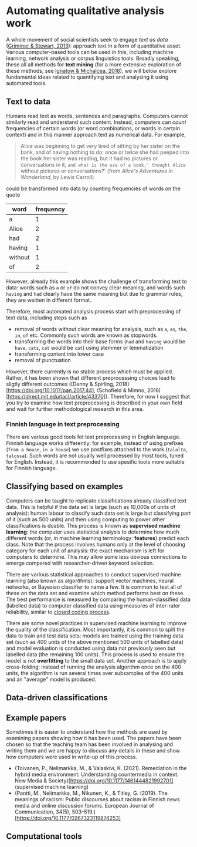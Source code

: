 # Automating qualitative analysis work

A whole movement of social scientists seek to engage _text as data_ ([Grimmer & Stewart, 2013](https://doi.org/10.1093/pan/mps028)): approach text in a form of quantitative asset.
Various computer-based tools can be used in this, including machine learning, network analysis or corpus linguistics tools.
Broadly speaking, these all all methods for **text mining** (for a more extensive exploration of these methods, see [Ignatow & Michalcea, 2018](https://methods.sagepub.com/book/an-introduction-to-text-mining)), we will below explore fundamental ideas related to quantifying text and analysing it using automated tools.

## Text to data

Humans read text as words, sentences and paragraphs.
Computers cannot similarly read and understand such content.
Instead, computers can _count_ frequencies of certain words (or word combinations, or words in certain context) and in this manner approach text as numerical data.
For example,

>   Alice was beginning to get very tired of sitting by her sister on the bank, and of having nothing to do: once or twice she had peeped into the book her sister was reading, but it had no pictures or conversations in it, `and what is the use of a book,' thought Alice `without pictures or conversations?'
> (from _Alice's Adventures in Wonderland_, by Lewis Carroll)

could be transformed into data by counting frequencies of words on the quote

| word | frequency |
| - | - |
| a | 1 |
| Alice | 2 |
| had | 2 |
| having | 1 |
| without | 1 |
| of | 2 |

However, already this example shows the challenge of transforming text to data:
words such as `a` or `of` do not convey clear meaning,
and words such `having` and `had` clearly have the same meaning but due to grammar rules, they are weitten in different format.

Therefore, most automated analysis process start with preprocessing of text data, including steps such as
* removal of words without clear meaning for analysis, such as `a`, `an`, `the`, `in`, `of` etc. Commonly such words are known as stopwords.
* transforming the words into their base forms (`had` and `having` would be `have`, `cats`, `cat` would be `cat`) using stemmer or lemmatization
* transforming content into lower case
* removal of punctuation

However, there currently is no stable process which must be applied.
Rather, it has been shown that different preprocessing choices lead to sligtly different outcomes ((Denny & Spirling, 2018)[https://doi.org/10.1017/pan.2017.44], (Schofield & Mimno, 2016)[https://direct.mit.edu/tacl/article/43370]).
Therefore, for now I suggest that you try to examine how text preprocessing is described in your own field and wait for further methodological research in this area.

### Finnish language in text preprocessing

There are various good tools fot text preprocessing in English language.
Finnish language works differently: for example, instead of using prefixes (`from a house`, `in a house`) we use postfixes attached to the work (`talolta`, `talossa`).
Such words are not usually well processed by most tools, tuned for English.
Instead, it is recommended to use spesific tools more suitable for Finnish language.

## Classifying based on examples

Computers can be taught to replicate classifications already classified text data.
This is helpful if the data set is large (such as 10,000s of units of analysis): human labour to classify such data set is large but classifying part of it (such as 500 units) and then using computing to power other classifications is doable.
This process is known as **supervised machine learning**: the computer uses statistical analysis to determine how much different words (or, in machine learning terminology: **features**) predict each class.
Note that the process involves humans only at the level of choosing category for each unit of analysis: the exact mechanism is left for computers to determine.
This may allow some less obvious connections to emerge compared with researcher-driven keyword selection.

There are various statistical approaches to conduct supervised machine learning (also known as algorithms): support vector machines, neural networks, or Bayesian classifier to name a few.
It is common to test all of these on the data set and examine which method performs best on these.
The best performance is measured by comparing the human-classified data (labelled data) to computer classified data using measures of inter-rater reliability, similar to [closed coding process](../closed-coding/#what-about-validity).

There are some novel practices in supervised machine learning to improve the quality of the classification.
Most importantly, it is common to split the data to train and test data sets:
models are trained using the training data set (such as 400 units of the above mentioned 500 units of labelled data) and model evaluation is conducted using data not previously seen but labelled data (the remaining 100 units).
This process is used to ensure the model is not **overfitting** to the small data set.
Another approach is to apply cross-folding: instead of running the analysis algorithm once on the 400 units, the algorithm is run several times over subsamples of the 400 units and an "average" model is produced.

## Data-driven classifications

## Example papers

Sometimes it is easier to understand how the methods are used by examining papers showing how it has been used. The papers have been chosen so that the teaching team has been involved in analysing and writing them and we are happy to discuss any details in these and show how computers were used in write-up of this process.

* (Toivanen, P., Nelimarkka, M., & Valaskivi, K. (2021). Remediation in the hybrid media environment: Understanding countermedia in context. New Media & Society)[https://doi.org/10.1177/1461444821992701] (supervised machine learning)
* (Pantti, M., Nelimarkka, M., Nikunen, K., & Titley, G. (2019). The meanings of racism: Public discourses about racism in Finnish news media and online discussion forums. European Journal of Communication, 34(5), 503–519.)[https://doi.org/10.1177/0267323119874253]

## Computational tools
